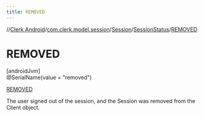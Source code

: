 ```yaml
---
title: REMOVED
---
```

//[Clerk Android](../../../../../index.html)/[com.clerk.model.session](../../../index.html)/[Session](../../index.html)/[SessionStatus](../index.html)/[REMOVED](index.html)



# REMOVED



[androidJvm]\
@SerialName(value = &quot;removed&quot;)



[REMOVED](index.html)



The user signed out of the session, and the Session was removed from the Client object.


